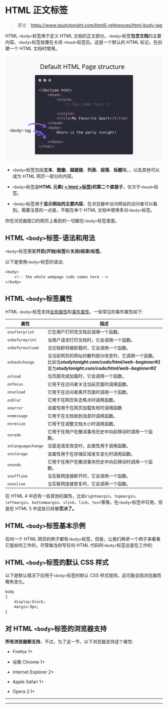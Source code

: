 # HTML 正文标签

> 原文：<https://www.studytonight.com/html5-references/html-body-tag>

HTML `<body>`标签用于定义 HTML 文档的正文部分。`<body>`标签**包含文档**的主要内容。`<body>`标签放置在关闭 `<head>`标签后。这是一个默认的 HTML 标记，在创建一个 HTML 文档时使用。

![HTML body tag example](img/ffdddf4b6127371a3e2c335884a8a2ce.png)

*   `<body>`标签包括**文本**、**图像**、**超链接**、**列表**、**段落**、**标题**等。，以及其他可以成为 HTML 网页一部分的内容。

*   `<body>`标签是**HTML 元素( [< html >标签](https://www.studytonight.com/html5-references/html-html-tag))的第二个直接子**，仅次于`<head>`标签。

*   `<body>`标签用于**显示网站的主要内容**，在浏览器中访问网站的访问者可以看到。需要注意的一点是，不能在单个 HTML 文档中使用多对`<body>`标签。

你在浏览器窗口的网页上看到的一切都在`<body>`标签里面。

## HTML `<body>`标签-语法和用法

`<body>`标签需要**开启(开始)标签**和**关闭(结束)标签**。

以下是使用`<body>`标签的语法:

```
<body>
    <!-- the whole webpage code comes here -->
</body>
```

## HTML `<body>`标签属性

HTML `<body>`标签支持[全局属性](https://www.studytonight.com/html5-references/html-global-attributes)和[事件属性](https://www.studytonight.com/html5-references/html-event-attributes)，一些常见的事件属性如下:

| **属性** | **描述** |
| --- | --- |
| `onafterprint` | 它在用户打印完文档后调用一个函数。 |
| `onbeforeprint` | 当用户请求打印文档时，它会调用一个函数。 |
| `onbeforeunload` | 当文档即将被卸载时，它会调用一个函数。 |
| `onhashchange` | 当当前网页的网址的散列部分改变时，它调用一个函数。比如当***studytonight.com/code/html/web-beginner#1***变为***studytonight.com/code/html/web-beginner#2*** |
| `onload` | 当页面完成加载时，它会调用一个函数。 |
| `onfocus` | 它用于在访问者关注当前页面时调用函数。 |
| `onunload` | 它用于在访问者离开页面时调用一个函数。 |
| `onblur` | 它用于在网页失去焦点时调用函数。 |
| `onerror` | 该属性用于在网页加载失败时调用函数 |
| `onmessage` | 它用于在文档收到消息时调用函数。 |
| `onresize` | 它用于在调整文档大小时调用函数。 |
| `onredo` | 它用于在用户在撤消事务历史中向前移动时调用一个函数。 |
| `onlanguagechange` | 当首选语言改变时，此属性用于调用函数。 |
| `onstorage` | 该属性用于在存储区域发生变化时调用函数。 |
| `onundo` | 它用于在用户在撤消事务历史中向后移动时调用一个函数。 |
| `onoffline` | 当互联网连接断开时，它会调用一个函数。 |
| `ononline` | 当互联网连接恢复时，它会调用一个函数。 |

在 HTML 4 中还有一些其他的属性，比如`rightmargin`、`topmargin`、`leftmargin`、`bottommargin`、`vlink`、`link`、`text`等等。在`<body>`标签中可用，但是在 HTML 5 中这些已经被**否决了。**

## HTML `<body>`标签基本示例

任何一个 HTML 网页的例子都有`<body>`标签，但是，让我们再举一个例子来看看它是如何工作的，尽管每当你写任何 HTML 代码时`<body>`标签总是在工作的:

## HTML `<body>`标签的默认 CSS 样式

以下是默认情况下应用于`<body>`标签的默认 CSS 样式规则。这可能会因浏览器而略有变化。

```
body
{
    display:block;
    margin:8px;
}
```

## 对 HTML `<body>`标签的浏览器支持

**所有浏览器都支持**，不过，为了这一节，以下浏览器支持这个属性:

*   Firefox 1+

*   谷歌 Chrome 1+

*   Internet Explorer 2+

*   Apple Safari 1+

*   Opera 2.1+

* * *

* * *
